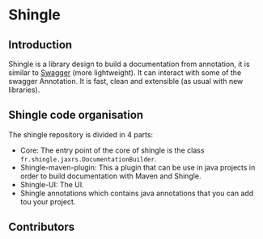 # Shingle

## Introduction 
Shingle is a library design to build a documentation from annotation, it is similar to [Swagger](http://swagger.io/) (more lightweight). It can interact with some of the swagger Annotation. It is fast, clean and extensible (as usual with new libraries). 

## Shingle code organisation
The shingle repository is divided in 4 parts:
- Core: The entry point of the core of shingle is the class `fr.shingle.jaxrs.DocumentationBuilder`.
- Shingle-maven-plugin: This a plugin that can be use in java projects in order to build documentation with Maven and Shingle.
- Shingle-UI: The UI.
- Shingle annotations which contains java annotations that you can add tou your project.

## Contributors

